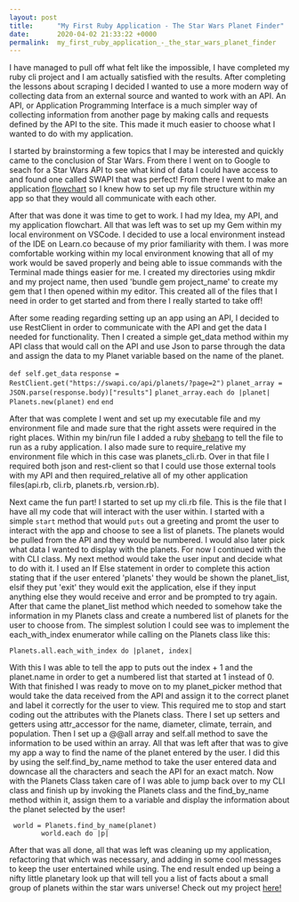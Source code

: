 ```yaml
---
layout: post
title:      "My First Ruby Application - The Star Wars Planet Finder"
date:       2020-04-02 21:33:22 +0000
permalink:  my_first_ruby_application_-_the_star_wars_planet_finder
---
```



I have managed to pull off what felt like the impossible, I have completed my ruby cli project and I am actually satisfied with the results. After completing the lessons about scraping I decided I wanted to use a more modern way of collecting data from an external source and wanted to work with an API. An API, or Application Programming Interface is a much simpler way of collecting information from another page by making calls and requests defined by the API to the site. This made it much easier to choose what I wanted to do with my application. 

I started by brainstorming a few topics that I may be interested and quickly came to the conclusion of Star Wars. From there I went on to Google to seach for a Star Wars API to see what kind of data I could have access to and found one called SWAPI that was perfect! From there I went to make an application [flowchart](https://app.diagrams.net?lightbox=1&highlight=0000ff&edit=_blank&layers=1&nav=1&title=planet_cli_flow_chart.drawio#R1Vxdm5o4FP41cznz8CGglx07%2FdhOu2592m4vI0SlReJCHLW%2FfhNIEBKEoIBMLzrkEAKc857PHLwzp5vD%2Bwhs15%2BRB4M7Q%2FMOd%2BbbO8Nwxjb5nxKOKcHQHT2lrCLfS2k5wtz%2FAxlRY9Sd78G4MBEjFGB%2FWyS6KAyhiws0EEVoX5y2REHxrluwghJh7oJApv7wPbxOqWPDOdE%2FQH%2B15nfW7Ul6ZgP4ZPYm8Rp4aJ8jmU935jRCCKdHm8MUBpR5nC%2Fpde%2FOnM0eLIIhVrngu2d%2BXz4eZv5q%2BTv%2BtDDmZvTPvZmu8gKCHXvhbzGMCOXrLozJnzfbLXt6fOQsIcsS7pPB437tYzjfApee2RMAENoabwIy0skhiLepSJb%2BAZKneJQfmb3FC4wwPORI7BXeQ7SBODqSKfwsBwYDlG6lw%2F1JODabsc7JhdMAg8MqW%2FjEMXLAmNaAgZbEQJlfofeGIpGM3ADEse8W2USYER3%2FJQPtweLDn3TIB28PhdGRjw4%2Bzl1GRj%2F5iuT4dBEd8GvOSiBGu8iF9UiBXkFfZDnlBGGVCILTIhgA7L8UtaxMOuwOM%2BSTJz7BwBRgoAkCTt%2BHXZXXCnGhkbCQISyEQbSCWFooAUv22pfjRzfOaaAfbneY6uA2ACFMjjBKLR32QzLZ0BCdR%2BWbnQtQTE%2BAoaltZs9z8JiUwGPSlZ7qoxYUNVM42zZzKnevPWi6U6l3dDCDkU9ehgi3gS56Xw7HL58c1xkvnvcvsQc%2Ff7DuDeZVU2wqoGsgWmtoRWUzRhdqbfZAXGtF3LSntaUC0CcSmubkloTyA0RUU2eJzpKDd37oUXUWoBbv%2FQ2dUgSYu%2FYD7xkc0Y7yPcbA%2Fc1HjxGMSXA042jRBdJnwHG3RpH%2Fh9gIEDACWSfCLLIyijPm9BZ1cFTXcrsolYms87pmlMDLrHLP7G5fiU0C4SqATW5nVmCZ3wsERCVDgOEj2oVe3AVc%2BDvn4DJ9%2FkgIU2pmFMFRIcazEqwGr7r1LhOkVsJbyXuqCVJ5fXH5dmVXHuDZjRxHiES5KUqFv9pATPVIsLAi51UttbjOvah%2BHcdXlhxfNRPfyelPKLMyp689OM64BZ9fCYbaqHxoDt4oSttsyb%2Ff9xyVG81QU5PWFZK6U453Jq1rCJHaGJBLcSAQMZ1RQbSi61c2LEZxHb0zhJSy35Rd%2BjZKHxCvqWvzAAYJt%2F7bwRiTPMrQFsfs7C4uCQoj6sRoxpXgoCZLWxLP%2Fw5s%2FIC%2B%2FwcYvEDsu4CdYGGCbrDxFAUoSm5iask%2FmuYF%2Fiqk4CU4o%2FapKfAahA%2BToqhM2d2P%2B6zZZIHtSXYg%2Fk0ILPNOUukk%2FaZ3v%2BMZODkIwQbyCauEskERTGYvUbQheoFCSazXp9styWGkl%2Fv0GjmMu5KDaclGlRipORuiCK%2FRCoUgeDpRH4tKcprzjNCWcfQXxPjIVADsiLBuYZdrXbdyEm%2BqRobKlvk67ZEDYm75Aj%2Bmf9CS2j%2BIgR%2FQXBgsUKJJTLtiGBC8JwaR69VQFcYW6xW3Vpgyp4M22xx3l0lNkBsvao20EB4SQ%2Bam1mmaIIWLLDNtXHb08rSkOFSpOEMzY60Gi8U9AL3nYNEcVrA4doqivjRYHE%2BK64h1x47TCVPeZqtCyPkklB%2FnPFaDrZ7r%2FJWyG%2BoJGkKqqYsJgDI2ajDWMTZGYwkbexi4KAk0U6NOLXZm5wsGfqgmWtidKwn4nRJkOF1ZaKuZ%2FtVZaKPRNm3bJlofD0oPa0s1yjWfcTloekroS5LCbBPnlZXpxa3srsv2je93gzK%2BLpvZiCzpw5ckoU%2BKMvn05bTpnhrcirJNV1a3%2BSa7YHZ7DIwrt6lzPHcjSMQcJ1nJnvJ68YswJ05Y64erlC9xkhyyAtqSOD7y583so8T4V1Iva97jdKaKfrN6mdzklNOd6qR%2Fd%2BukvzH3rcu431l6aciWqyp46Td5UO0e4xAaSNBii12El7aP2UL7mBjCdh20yKWHxFC%2B0ogly8uvi1iuaxSTa2zN1E1VdYxBaYTocy6ttOh29TodZ9OOJLx0m4YFEyzIsAPaUbUgjsle0aOvMMbTwIfJi4DQk2f8Nf%2F7Czk3o8FJdVDSlR%2Fjmq6%2B2zOsKqku51dVenWTKil7onwKXhnYDkV3a3ROOQMXtjv67rpoFujUtOhe0xNf6d1qY53RsAo0QllF7JRVL5MWzYk16RUb1kjGQp97xZ0YHGVI8epFrWVqf6%2F4TBeP2IAtBtBdN2id%2FXAp%2B2yipHFDBNAtv4gQ95bl75j6zTLlyKkX43vpx09nJVCfipqyLr2KnFUst4pYUM5ZhQ0vvbtKezlf5Y8nmkOtNcOsq6JhWDGfI6bOl6LBEdBg9owG0x6SY%2B%2FO7JiqQDNH%2FbhwXRd8eM%2BCH%2Bk3ETz3UfliqJqH0gtAuaBfsHWoKHf%2FX%2FsxiGAjDCWgEAMOjrlpWzohrnBwE7vkLme9GJt9tj%2BcPXPd%2BawlyBJAnj5%2Bu7ZOroHko9ak08MGGxp9hot4m4BIrERd0rp300B3ItTa70s%2BBe63X0%2F%2BFJh%2FNz3AnzsQmx1vvR01kqO3b2W74rdlW23tsyo0a7%2F%2FqI3KFndD9GtzoQPpYWTUeaNkpPwFen00PKyfg7CEzodLvyu3xmds1dUxERmefuolnX76wRzz6X8%3D)
 so I knew how to set up my file structure within my app so that they would all communicate with each other.
 
 After that was done it was time to get to work. I had my Idea, my API, and my application flowchart. All that was left was to set up my Gem within my local environment on VSCode. I decided to use a local environment instead of the IDE on Learn.co because of my prior familiarity with them. I was more comfortable working within my local environment knowing that all of my work would be saved properly and being able to issue commands with the Terminal made things easier for me. I created my directories using mkdir and my project name, then used 'bundle gem project_name' to create my gem that I then opened within my editor. This created all of the files that I need in order to get started and from there I really started to take off!

After some reading regarding setting up an app using an API, I decided to use RestClient in order to communicate with the API and get the data I needed for functionality. Then I created a simple get_data method within my API class that would call on the API and use Json to parse through the data and assign the data to my Planet variable based on the name of the planet. 


`def self.get_data`
`response = RestClient.get("https://swapi.co/api/planets/?page=2")`
        `planet_array = JSON.parse(response.body)["results"]`
        `planet_array.each do |planet|`
            `Planets.new(planet)`
        `end`
    `end`
		
After that was complete I went and set up my executable file and my environment file and made sure that the right assets were required in the right places. Within my bin/run file I added a ruby [shebang](https://gist.github.com/sanemat/802206) to tell the file to run as a ruby application. I also made sure to require_relative my environment file which in this case was planets_cli.rb. Over in that file I required both json and rest-client so that I could use those external tools with my API and then required_relative all of my other application files(api.rb, cli.rb, planets.rb, version.rb).

Next came the fun part! I started to set up my cli.rb file. This is the file that I have all my code that will interact with the user within. I started with a simple `start` method that would `puts` out a greeting and promt the user to interact with the app and choose to see a list of planets. The planets would be pulled from the API and they would be numbered. I would also later pick what data I wanted to display with the planets. For now I continued with the with CLI class. My next method would take the user input and decide what to do with it. I used an If Else statement in order to complete this action stating that if the user entered 'planets' they would be shown the planet_list, elsif they put 'exit' they would exit the application, else if they input anything else they would receive and error and be prompted to try again. After that came the planet_list method which needed to somehow take the information in my Planets class and create a numbered list of planets for the user to choose from. The simplest solution I could see was to implement the each_with_index enumerator while calling on the Planets class like this:

`Planets.all.each_with_index do |planet, index|` 
		
With this I was able to tell the app to puts out the index + 1 and the planet.name in order to get a numbered list that started at 1 instead of 0. With that finished I was ready to move on to my planet_picker method that would take the data received from the API and assign it to the correct planet and label it correctly for the user to view. This required me to stop and start coding out the attributes with the Planets class. There I set up setters and getters using attr_accessor for the name, diameter, climate, terrain, and population. Then I set up a @@all array and self.all method to save the information to be used within an array. All that was left after that was to give my app a way to find the name of the planet entered by the user. I did this by using the self.find_by_name method to take the user entered data and downcase all the characters and seach the API for an exact match. Now with the Planets Class taken care of I was able to jump back over to my CLI class and finish up by invoking the Planets class and the find_by_name method within it, assign them to a variable and display the information about the planet selected by the user! 

```
 world = Planets.find_by_name(planet)
        world.each do |p|
```

After that was all done, all that was left was cleaning up my application, refactoring that which was necessary, and adding in some cool messages to keep the user entertained while using. The end result ended up being a nifty little planetary look up that will tell you a list of facts about a small group of planets within the star wars universe!
Check out my project [here!](https://github.com/MisterAnthropy/planets_cli_project.git)

		
		
		

